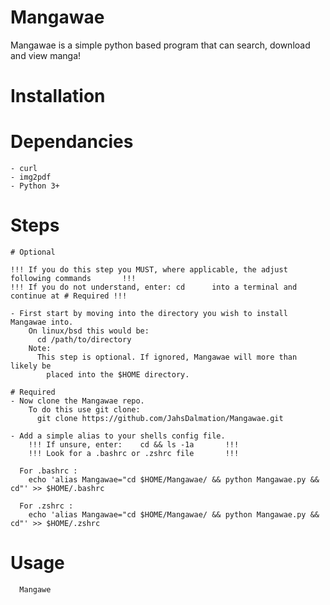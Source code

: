 # Mangawae
Mangawae is a simple python based program that can search, download and view manga!

# Installation

  # Dependancies
  
    - curl
    - img2pdf
    - Python 3+
   
  # Steps
  
    # Optional
    
    !!! If you do this step you MUST, where applicable, the adjust following commands       !!!
    !!! If you do not understand, enter: cd      into a terminal and continue at # Required !!!
    
    - First start by moving into the directory you wish to install Mangawae into.
        On linux/bsd this would be:
          cd /path/to/directory
        Note:
          This step is optional. If ignored, Mangawae will more than likely be
            placed into the $HOME directory.

    # Required  
    - Now clone the Mangawae repo.
        To do this use git clone:
          git clone https://github.com/JahsDalmation/Mangawae.git
          
    - Add a simple alias to your shells config file.
        !!! If unsure, enter:    cd && ls -1a       !!!
        !!! Look for a .bashrc or .zshrc file       !!!
        
      For .bashrc :
        echo 'alias Mangawae="cd $HOME/Mangawae/ && python Mangawae.py && cd"' >> $HOME/.bashrc
        
      For .zshrc :
        echo 'alias Mangawae="cd $HOME/Mangawae/ && python Mangawae.py && cd"' >> $HOME/.zshrc
        
   # Usage
    
      Mangawe
